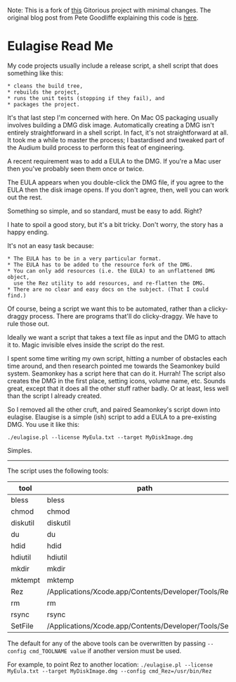 Note: This is a fork of [this](https://gitorious.org/eulagise/eulagise) Gitorious project with
minimal changes. The original blog post from Pete Goodliffe explaining this code is [here](http://goodliffe.blogspot.com/2010/08/eulogise-adding-eula-to-dmg.html).
# Eulagise Read Me

My code projects usually include a release script, a shell script that does
something like this:

    * cleans the build tree,
    * rebuilds the project,
    * runs the unit tests (stopping if they fail), and
    * packages the project.

It's that last step I'm concerned with here. On Mac OS packaging usually
involves building a DMG disk image. Automatically creating a DMG isn't entirely
straightforward in a shell script. In fact, it's not straightforward at all. It
took me a while to master the process; I bastardised and tweaked part of the
Audium build process to perform this feat of engineering.

A recent requirement was to add a EULA to the DMG. If you're a Mac user then
you've probably seen them once or twice.

The EULA appears when you double-click the DMG file, if you agree to the EULA
then the disk image opens. If you don't agree, then, well you can work out the
rest.

Something so simple, and so standard, must be easy to add. Right?

I hate to spoil a good story, but it's a bit tricky. Don't worry, the story has
a happy ending.

It's not an easy task because:

    * The EULA has to be in a very particular format.
    * The EULA has to be added to the resource fork of the DMG.
    * You can only add resources (i.e. the EULA) to an unflattened DMG object,
      use the Rez utility to add resources, and re-flatten the DMG.
    * There are no clear and easy docs on the subject. (That I could find.)

Of course, being a script we want this to be automated, rather than a
clicky-draggy process. There are programs that'll do clicky-draggy. We have to
rule those out.

Ideally we want a script that takes a text file as input and the DMG to attach
it to. Magic invisible elves inside the script do the rest.

I spent some time writing my own script, hitting a number of obstacles each
time around, and then research pointed me towards the Seamonkey build system.
Seamonkey has a script here that can do it. Hurrah! The script also creates the
DMG in the first place, setting icons, volume name, etc. Sounds great, except
that it does all the other stuff rather badly. Or at least, less well than the
script I already created.

So I removed all the other cruft, and paired Seamonkey's script down into
eulagise. Elaugise is a simple (ish) script to add a EULA to a pre-existing
DMG. You use it like this:

    ./eulagise.pl --license MyEula.txt --target MyDiskImage.dmg

Simples.

---

The script uses the following tools:

| tool | path |
|------|------|
| bless | bless |
| chmod | chmod |
| diskutil | diskutil |
| du | du |
| hdid | hdid |
| hdiutil | hdiutil |
| mkdir | mkdir |
| mktempt | mktemp |
| Rez | /Applications/Xcode.app/Contents/Developer/Tools/Rez |
| rm | rm |
| rsync | rsync |
| SetFile | /Applications/Xcode.app/Contents/Developer/Tools/SetFile |

The default for any of the above tools can be overwritten by passing `--config cmd_TOOLNAME value` if another version must be used.

For example, to point Rez to another location: `./eulagise.pl --license MyEula.txt --target MyDiskImage.dmg --config cmd_Rez=/usr/bin/Rez`
